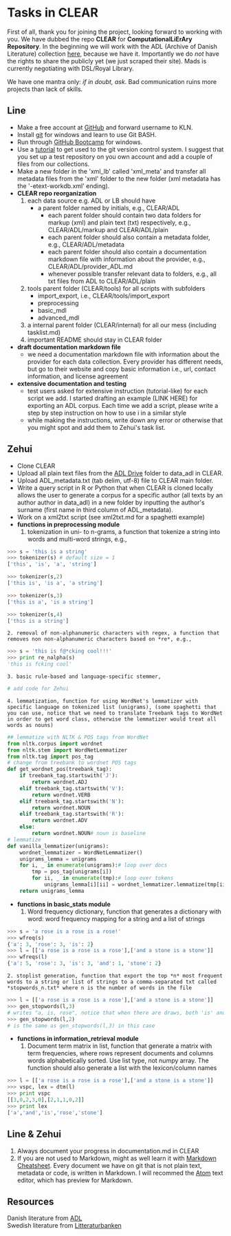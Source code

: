 # Tasks in CLEAR #

First of all, thank you for joining the project, looking forward to working with you. We have dubbed the repo **CLEAR** for **ComputationalLiErAry Repository**. In the beginning we will work with the ADL (Archive of Danish Literature) collection [here](https://drive.google.com/drive/folders/0B8ayHJtV5qOMWjQyVXlsd3pBT2c?usp=sharing), because we have it. Importantly we do *not* have the rights to share the publicly yet (we just scraped their site). Mads is currently negotiating with DSL/Royal Library.

We have one mantra only: *if in doubt, ask*. Bad communication ruins more projects than lack of skills.

## Line ##
- Make a free account at [GitHub](https://github.com/) and forward username to KLN.   
- Install [git](https://git-for-windows.github.io/) for windows and learn to use Git BASH.  
- Run through [GitHub Bootcamp](https://help.github.com/articles/set-up-git/#platform-windows) for windows.  
- Use a [tutorial](http://rogerdudler.github.io/git-guide/) to get used to the git version control system. I suggest that you set up a test repository on you own account and add a couple of files from our collections.   
- Make a new folder in the 'xml_lb' called  'xml_meta' and transfer all metadata files from the 'xml' folder to the new folder (xml metadata has the '-etext-workdb.xml' ending).
- **CLEAR repo reorganization**
	1. each data source e.g. ADL or LB should have
		- a parent folder named by initials, e.g., CLEAR/ADL
			- each parent folder should contain two data folders for markup (xml) and plain text (txt) respectively, e.g., CLEAR/ADL/markup and CLEAR/ADL/plain
			- each parent folder should also contain a metadata folder, e.g.,  CLEAR/ADL/metadata
			- each parent folder should also contain a documentation markdown file with information about the provider, e.g., CLEAR/ADL/provider_ADL.md
			- whenever possible transfer relevant data to folders, e.g., all txt files from ADL to CLEAR/ADL/plain
	2. tools parent folder (CLEAR/tools) for all scripts with subfolders
		- import_export, i.e., CLEAR/tools/import_export
		- preprocessing
		- basic_mdl
		- advanced_mdl
	3. a internal parent folder (CLEAR/internal) for all our mess (including tasklist.md)
	4. important README should stay in CLEAR folder
- **draft documentation markdown file**
	- we need a documentation markdown file with information about the provider for each data collection. Every provider has different needs, but go to their website and copy basic information
	i.e., url, contact information, and license agreement
- **extensive documentation and testing**
	- test users asked for extensive instruction (tutorial-like) for each script we add. I started drafting an example (LINK HERE) for exporting an ADL corpus. Each time we add a script, please write a step by step instruction on how to use i in a similar style  
	- while making the instructions, write down any error or otherwise that you might spot and add them to Zehui's task list.

## Zehui ##
- Clone CLEAR  
- Upload all plain text files from the [ADL Drive](https://drive.google.com/drive/folders/0B8ayHJtV5qOMWjQyVXlsd3pBT2c?usp=sharing) folder to data_adl in CLEAR.  
- Upload ADL_metadata.txt (tab delim, utf-8) file to CLEAR main folder.  
- Write a query script in R or Python that when CLEAR is cloned locally allows the user to generate a corpus for a specific author (all texts by an author author in data_adl) in a new folder by inputting the author's surname (first name in third column of ADL_metadata).
- Work on a xml2txt script (see xml2txt.md for a spaghetti example)
- **functions in preprocessing module**
	1. tokenization in uni- to n-grams, a function that tokenize a string into words and multi-word strings, e.g.,

```python
>>> s = 'this is a string'
>>> tokenizer(s) # default size = 1
['this', 'is', 'a', 'string']

>>> tokenizer(s,2)
['this is', 'is a', 'a string']

>>> tokenizer(s,3)
['this is a', 'is a string']

>>> tokenizer(s,4)
['this is a string']
```

	2. removal of non-alphanumeric characters with regex, a function that removes non non-alphanumeric characters based on *re*, e.g.,

```python
>>> s = 'this is f@*cking cool!!!'
>>> print re_nalpha(s)
'this is fcking cool'
```

	3. basic rule-based and language-specific stemmer,

```python
# add code for Zehui
```

	4. lemmatization, function for using WordNet's lemmatizer with specific language on tokenized list (unigrams), (some spaghetti that you can use, notice that we need to translate Treebank tags to WordNet in order to get word class, otherwise the lemmatizer would treat all words as nouns)

```python
## lemmatize with NLTK & POS tags from WordNet
from nltk.corpus import wordnet
from nltk.stem import WordNetLemmatizer
from nltk.tag import pos_tag
# change from treebank to wordnet POS tags
def get_wordnet_pos(treebank_tag):
    if treebank_tag.startswith('J'):
        return wordnet.ADJ
    elif treebank_tag.startswith('V'):
        return wordnet.VERB
    elif treebank_tag.startswith('N'):
        return wordnet.NOUN
    elif treebank_tag.startswith('R'):
        return wordnet.ADV
    else:
        return wordnet.NOUN# noun is baseline
# lemmatize
def vanilla_lemmatizer(unigrams):
    wordnet_lemmatizer = WordNetLemmatizer()
    unigrams_lemma = unigrams
    for i, _ in enumerate(unigrams):# loop over docs
        tmp = pos_tag(unigrams[i])
        for ii, _ in enumerate(tmp):# loop over tokens
            unigrams_lemma[i][ii] = wordnet_lemmatizer.lemmatize(tmp[ii][0],get_wordnet_pos(tmp[ii][1]))
    return unigrams_lemma

```

- **functions in basic_stats module**
	1. Word frequency dictionary, function that generates a dictionary with word: word frequency mapping for a string and a list of strings

```python
>>> s = 'a rose is a rose is a rose!'
>>> wfreq(s)
{'a': 3, 'rose': 3, 'is': 2}
>>> l = [['a rose is a rose is a rose'],['and a stone is a stone']]
>>> wfreqs(l)
{'a': 5, 'rose': 3, 'is': 3, 'and': 1, 'stone': 2}
```

	2. stoplist generation, function that export the top *n* most frequent words to a string or list of strings to a comma-separated txt called *stopwords_n.txt* where n is the number of words in the file

```python
>>> l = [['a rose is a rose is a rose'],['and a stone is a stone']]
>>> gen_stopwords(l,3)
# writes "a, is, rose", notice that when there are draws, both 'is' and 'rose' have a frequency of 3, both/all draw words are written to the file, so
>>> gen_stopwords(l,2)
# is the same as gen_stopwords(l,3) in this case
```

- **functions in information_retrieval module**
	1. Document term matrix in list, function that generate a matrix with term frequencies, where rows represent documents and columns words alphabetically sorted. Use list type, not numpy array. The function should also generate a list with the lexicon/column names

```python
>>> l = [['a rose is a rose is a rose'],['and a stone is a stone']]
>>> vspc, lex = dtm(l)
>>> print vspc
[[3,0,2,3,0],[2,1,1,0,2]]
>>> print lex
['a','and','is','rose','stone']
```




## Line & Zehui ##
1. Always document your progress in documentation.md in CLEAR
2. If you are not used to Markdown, might as well learn it with [Markdown Cheatsheet](https://github.com/adam-p/markdown-here/wiki/Markdown-Cheatsheet). Every document we have on git that is not plain text, metadata or code, is written in Markdown. I will recommed the [Atom](https://atom.io/) text editor, which has preview for Markdown.  

## Resources ##

Danish literature from [ADL](http://adl.dk/adl_pub/forside/cv/forside.xsql?nnoc=adl_pub)  
Swedish literature from [Litteraturbanken](http://litteraturbanken.se/#!/start)
